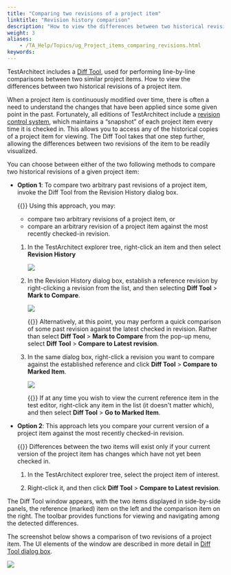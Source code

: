 ```yaml
--- 
title: "Comparing two revisions of a project item"
linktitle: "Revision history comparison"
description: "How to view the differences between two historical revisions of a project item."
weight: 3
aliases: 
    - /TA_Help/Topics/ug_Project_items_comparing_revisions.html
keywords: 
---
```


TestArchitect includes a [Diff Tool](/user-guide/getting-started/working-with-testarchitect-client/advanced-features-of-testarchitect-client/diff-tool/diff-tool-for-project-items/#section.Diff_tool_GUI), used for performing line-by-line comparisons between two similar project items. How to view the differences between two historical revisions of a project item.

When a project item is continuously modified over time, there is often a need to understand the changes that have been applied since some given point in the past. Fortunately, all editions of TestArchitect include a [revision control system](/user-guide/projects-and-project-items/project-items/revision-control/), which maintains a “snapshot” of each project item every time it is checked in. This allows you to access any of the historical copies of a project item for viewing. The Diff Tool takes that one step further, allowing the differences between two revisions of the item to be readily visualized.

You can choose between either of the two following methods to compare two historical revisions of a given project item:

-   **Option 1**: To compare two arbitrary past revisions of a project item, invoke the Diff Tool from the Revision History dialog box.

    {{<note>}} Using this approach, you may:

    -   compare two arbitrary revisions of a project item, or
    -   compare an arbitrary revision of a project item against the most recently checked-in revision.
    1.  In the TestArchitect explorer tree, right-click an item and then select **Revision History**

        ![](/images/TA_Help/Images/History_menu_diff_tool.png)

    2.  In the Revision History dialog box, establish a reference revision by right-clicking a revision from the list, and then selecting **Diff Tool** \> **Mark to Compare**.

        ![](/images/TA_Help/Images/History_select_reference_item.png)

        {{<tip>}} Alternatively, at this point, you may perform a quick comparison of some past revision against the latest checked in revision. Rather than select **Diff Tool** \> **Mark to Compare** from the pop-up menu, select **Diff Tool** \> **Compare to Latest revision**.

    3.  In the same dialog box, right-click a revision you want to compare against the established reference and click **Diff Tool** \> **Compare to Marked Item**.

        ![](/images/TA_Help/Images/History_compare_against_reference_item.png)

        {{<tip>}} If at any time you wish to view the current reference item in the test editor, right-click any item in the list \(it doesn't matter which\), and then select **Diff Tool** \> **Go to Marked Item**.

-   **Option 2**: This approach lets you compare your current version of a project item against the most recently checked-in revision.

    {{<note>}} Differences between the two items will exist only if your current version of the project item has changes which have not yet been checked in.

    1.  In the TestArchitect explorer tree, select the project item of interest.

    2.  Right-click it, and then click **Diff Tool** \> **Compare to Latest revision**.


The Diff Tool window appears, with the two items displayed in side-by-side panels, the reference \(marked\) item on the left and the comparison item on the right. The toolbar provides functions for viewing and navigating among the detected differences.

The screenshot below shows a comparison of two revisions of a project item. The UI elements of the window are described in more detail in [Diff Tool dialog box](/user-guide/getting-started/working-with-testarchitect-client/advanced-features-of-testarchitect-client/diff-tool/diff-tool-for-project-items/#section.Diff_tool_GUI).

![](/images/TA_Help/Images/diff_tool_1.png)




